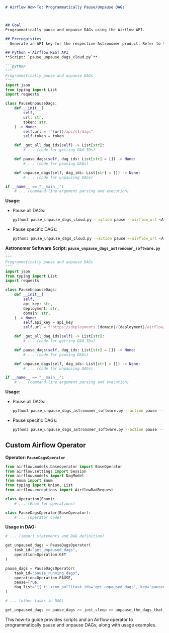 ```markdown
# Airflow How-To: Programmatically Pause/Unpause DAGs



## Goal
Programmatically pause and unpause DAGs using the Airflow API.

## Prerequisites
- Generate an API key for the respective Astronomer product. Refer to the KB article for details.

## Python + Airflow REST API
**Script: `pause_unpause_dags_cloud.py`**

```python
"""
Programmatically pause and unpause DAGs
"""
import json
from typing import List
import requests

class PauseUnpauseDags:
    def __init__(
        self,
        url: str,
        token: str,
    ) -> None:
        self.url = f"{url}/api/v1/dags"
        self.token = token

    def _get_all_dag_ids(self) -> List[str]:
        # ... (code for getting DAG IDs)

    def pause_dags(self, dag_ids: List[str] = []) -> None:
        # ... (code for pausing DAGs)

    def unpause_dags(self, dag_ids: List[str] = []) -> None:
        # ... (code for unpausing DAGs)

if __name__ == "__main__":
    # ... (command-line argument parsing and execution)
```

**Usage:**
- Pause all DAGs:
  ```bash
  python3 pause_unpause_dags_cloud.py --action pause --airflow_url <Airflow URL> --token <token>
  ```
- Pause specific DAGs:
  ```bash
  python3 pause_unpause_dags_cloud.py --action pause --airflow_url <Airflow URL> --token <token> --dag_ids dag_id_1 dag_id_2 dag_id_3
  ```

**Astronomer Software**
**Script: `pause_unpause_dags_astronomer_software.py`**

```python
"""
Programmatically pause and unpause DAGs
"""
import json
from typing import List
import requests

class PauseUnpauseDags:
    def __init__(
        self,
        api_key: str,
        deployment: str,
        domain: str,
    ) -> None:
        self.api_key = api_key
        self.url = f"https://deployments.{domain}/{deployment}/airflow/api/v1/dags"

    def _get_all_dag_ids(self) -> List[str]:
        # ... (code for getting DAG IDs)

    def pause_dags(self, dag_ids: List[str] = []) -> None:
        # ... (code for pausing DAGs)

    def unpause_dags(self, dag_ids: List[str] = []) -> None:
        # ... (code for unpausing DAGs)

if __name__ == "__main__":
    # ... (command-line argument parsing and execution)
```

**Usage:**
- Pause all DAGs:
  ```bash
  python3 pause_unpause_dags_astronomer_software.py --action pause --api_key <api key> --deployment <deployment name> --domain <domain>
  ```
- Pause specific DAGs:
  ```bash
  python3 pause_unpause_dags_astronomer_software.py --action pause --api_key <api key> --deployment <deployment name> --domain <domain> --dag_ids dag_id_1 dag_id_2 dag_id_3
  ```

## Custom Airflow Operator
**Operator: `PauseDagsOperator`**

```python
from airflow.models.baseoperator import BaseOperator
from airflow.settings import Session
from airflow.models import DagModel
from enum import Enum
from typing import Union, List
from airflow.exceptions import AirflowBadRequest

class Operation(Enum):
    # ... (Enum for operations)

class PauseDagsOperator(BaseOperator):
    # ... (Operator code)
```

**Usage in DAG:**
```python
# ... (import statements and DAG definition)

get_unpaused_dags = PauseDagsOperator(
    task_id="get_unpaused_dags",
    operation=Operation.GET
)

pause_dags = PauseDagsOperator(
    task_id="pause_running_dags",
    operation=Operation.PAUSE,
    pause=True,
    dag_list="{{ ti.xcom_pull(task_ids='get_unpaused_dags', key='paused_dags') }}"
)

# ... (other tasks in DAG)

get_unpaused_dags >> pause_dags >> just_sleep >> unpause_the_dags_that_were_paused
```

This how-to guide provides scripts and an Airflow operator to programmatically pause and unpause DAGs, along with usage examples.
```
